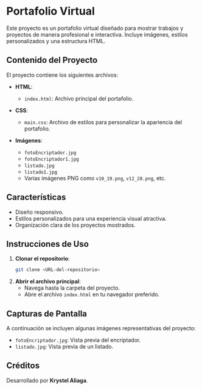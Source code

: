 # Portafolio Virtual

Este proyecto es un portafolio virtual diseñado para mostrar trabajos y proyectos de manera profesional e interactiva. Incluye imágenes, estilos personalizados y una estructura HTML.

## Contenido del Proyecto

El proyecto contiene los siguientes archivos:

- **HTML**:
  - `index.html`: Archivo principal del portafolio.

- **CSS**:
  - `main.css`: Archivo de estilos para personalizar la apariencia del portafolio.

- **Imágenes**:
  - `fotoEncriptador.jpg`
  - `fotoEncriptador1.jpg`
  - `listado.jpg`
  - `listado1.jpg`
  - Varias imágenes PNG como `v10_19.png`, `v12_28.png`, etc.

## Características

- Diseño responsivo.
- Estilos personalizados para una experiencia visual atractiva.
- Organización clara de los proyectos mostrados.

## Instrucciones de Uso

1. **Clonar el repositorio**:
   ```bash
   git clone <URL-del-repositorio>
   ```
2. **Abrir el archivo principal**:
   - Navega hasta la carpeta del proyecto.
   - Abre el archivo `index.html` en tu navegador preferido.

## Capturas de Pantalla

A continuación se incluyen algunas imágenes representativas del proyecto:

- `fotoEncriptador.jpg`: Vista previa del encriptador.
- `listado.jpg`: Vista previa de un listado.

## Créditos

Desarrollado por **Krystel Aliaga**.
